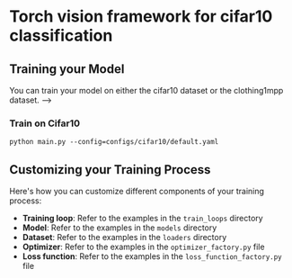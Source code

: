 # Torch vision framework for cifar10 classification

## Training your Model
You can train your model on either the cifar10 dataset or the clothing1mpp dataset. -->

### Train on Cifar10
`python main.py --config=configs/cifar10/default.yaml`




## Customizing your Training Process
Here's how you can customize different components of your training process:

- **Training loop**: Refer to the examples in the `train_loops` directory
- **Model**: Refer to the examples in the `models` directory
- **Dataset**: Refer to the examples in the `loaders` directory
- **Optimizer**: Refer to the examples in the `optimizer_factory.py` file
- **Loss function**: Refer to the examples in the `loss_function_factory.py` file
